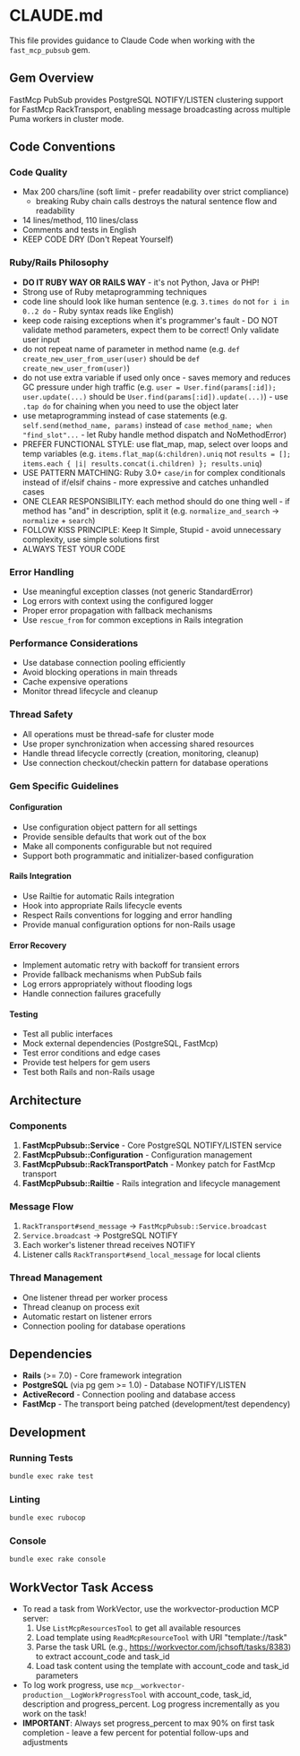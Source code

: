 # CLAUDE.md

This file provides guidance to Claude Code when working with the `fast_mcp_pubsub` gem.

## Gem Overview

FastMcp PubSub provides PostgreSQL NOTIFY/LISTEN clustering support for FastMcp RackTransport, enabling message broadcasting across multiple Puma workers in cluster mode.

## Code Conventions

### Code Quality
- Max 200 chars/line (soft limit - prefer readability over strict compliance)
  - breaking Ruby chain calls destroys the natural sentence flow and readability
- 14 lines/method, 110 lines/class
- Comments and tests in English
- KEEP CODE DRY (Don't Repeat Yourself)

### Ruby/Rails Philosophy
- **DO IT RUBY WAY OR RAILS WAY** - it's not Python, Java or PHP!
- Strong use of Ruby metaprogramming techniques
- code line should look like human sentence (e.g. `3.times do` not `for i in 0..2 do` - Ruby syntax reads like English)
- keep code raising exceptions when it's programmer's fault - DO NOT validate method parameters, expect them to be correct! Only validate user input
- do not repeat name of parameter in method name (e.g. `def create_new_user_from_user(user)` should be `def create_new_user_from(user)`)
- do not use extra variable if used only once - saves memory and reduces GC pressure under high traffic (e.g. `user = User.find(params[:id]); user.update(...)` should be `User.find(params[:id]).update(...)`) - use `.tap do` for chaining when you need to use the object later
- use metaprogramming instead of case statements (e.g. `self.send(method_name, params)` instead of `case method_name; when "find_slot"...` - let Ruby handle method dispatch and NoMethodError)
- PREFER FUNCTIONAL STYLE: use flat_map, map, select over loops and temp variables (e.g. `items.flat_map(&:children).uniq` not `results = []; items.each { |i| results.concat(i.children) }; results.uniq`)
- USE PATTERN MATCHING: Ruby 3.0+ `case/in` for complex conditionals instead of if/elsif chains - more expressive and catches unhandled cases
- ONE CLEAR RESPONSIBILITY: each method should do one thing well - if method has "and" in description, split it (e.g. `normalize_and_search` → `normalize` + `search`)
- FOLLOW KISS PRINCIPLE: Keep It Simple, Stupid - avoid unnecessary complexity, use simple solutions first
- ALWAYS TEST YOUR CODE

### Error Handling
- Use meaningful exception classes (not generic StandardError)
- Log errors with context using the configured logger
- Proper error propagation with fallback mechanisms
- Use `rescue_from` for common exceptions in Rails integration

### Performance Considerations
- Use database connection pooling efficiently
- Avoid blocking operations in main threads
- Cache expensive operations
- Monitor thread lifecycle and cleanup

### Thread Safety
- All operations must be thread-safe for cluster mode
- Use proper synchronization when accessing shared resources
- Handle thread lifecycle correctly (creation, monitoring, cleanup)
- Use connection checkout/checkin pattern for database operations

### Gem Specific Guidelines

#### Configuration
- Use configuration object pattern for all settings
- Provide sensible defaults that work out of the box
- Make all components configurable but not required
- Support both programmatic and initializer-based configuration

#### Rails Integration
- Use Railtie for automatic Rails integration
- Hook into appropriate Rails lifecycle events
- Respect Rails conventions for logging and error handling
- Provide manual configuration options for non-Rails usage

#### Error Recovery
- Implement automatic retry with backoff for transient errors
- Provide fallback mechanisms when PubSub fails
- Log errors appropriately without flooding logs
- Handle connection failures gracefully

#### Testing
- Test all public interfaces
- Mock external dependencies (PostgreSQL, FastMcp)
- Test error conditions and edge cases
- Provide test helpers for gem users
- Test both Rails and non-Rails usage

## Architecture

### Components

1. **FastMcpPubsub::Service** - Core PostgreSQL NOTIFY/LISTEN service
2. **FastMcpPubsub::Configuration** - Configuration management
3. **FastMcpPubsub::RackTransportPatch** - Monkey patch for FastMcp transport
4. **FastMcpPubsub::Railtie** - Rails integration and lifecycle management

### Message Flow

1. `RackTransport#send_message` → `FastMcpPubsub::Service.broadcast`
2. `Service.broadcast` → PostgreSQL NOTIFY
3. Each worker's listener thread receives NOTIFY
4. Listener calls `RackTransport#send_local_message` for local clients

### Thread Management

- One listener thread per worker process
- Thread cleanup on process exit
- Automatic restart on listener errors
- Connection pooling for database operations

## Dependencies

- **Rails** (>= 7.0) - Core framework integration
- **PostgreSQL** (via pg gem >= 1.0) - Database NOTIFY/LISTEN
- **ActiveRecord** - Connection pooling and database access
- **FastMcp** - The transport being patched (development/test dependency)

## Development

### Running Tests
```bash
bundle exec rake test
```

### Linting
```bash
bundle exec rubocop
```

### Console
```bash
bundle exec rake console
```

## WorkVector Task Access
- To read a task from WorkVector, use the workvector-production MCP server:
    1. Use `ListMcpResourcesTool` to get all available resources
    2. Load template using `ReadMcpResourceTool` with URI "template://task"
    3. Parse the task URL (e.g., https://workvector.com/jchsoft/tasks/8383) to extract account_code and task_id
    4. Load task content using the template with account_code and task_id parameters
- To log work progress, use `mcp__workvector-production__LogWorkProgressTool` with account_code, task_id, description and progress_percent. Log progress incrementally as you work on the task!
- **IMPORTANT**: Always set progress_percent to max 90% on first task completion - leave a few percent for potential follow-ups and adjustments